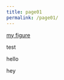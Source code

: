```yaml
---
title: page01
permalink: /page01/
---
```


[my figure](https://thsieh4.github.io/page02.html)


<myxml>
  
  <head>
    test
  </head>
  
  <p>
    hello
    <link rel="import" href="/page02.html">
  </p>
  
  <p>
    hey
    <link rel="import" href="https://thsieh4.github.io/page02.html">
  </p>
  
</myxml>


